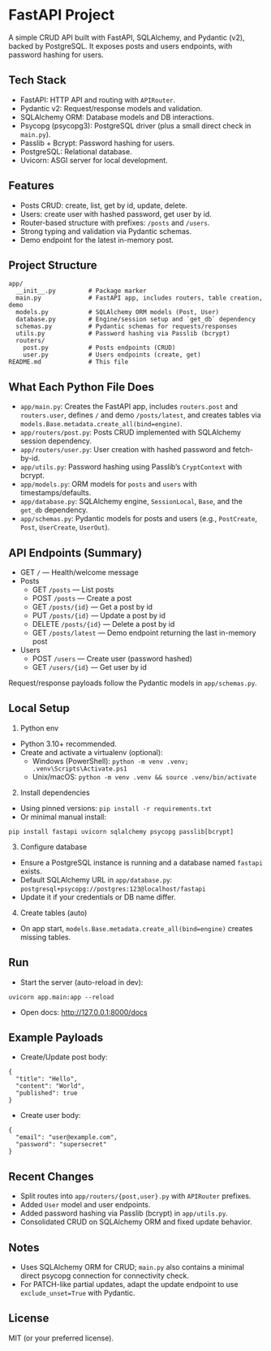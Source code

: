 # FastAPI Project

A simple CRUD API built with FastAPI, SQLAlchemy, and Pydantic (v2), backed by PostgreSQL. It exposes posts and users endpoints, with password hashing for users.

## Tech Stack
- FastAPI: HTTP API and routing with `APIRouter`.
- Pydantic v2: Request/response models and validation.
- SQLAlchemy ORM: Database models and DB interactions.
- Psycopg (psycopg3): PostgreSQL driver (plus a small direct check in `main.py`).
- Passlib + Bcrypt: Password hashing for users.
- PostgreSQL: Relational database.
- Uvicorn: ASGI server for local development.

## Features
- Posts CRUD: create, list, get by id, update, delete.
- Users: create user with hashed password, get user by id.
- Router-based structure with prefixes: `/posts` and `/users`.
- Strong typing and validation via Pydantic schemas.
- Demo endpoint for the latest in-memory post.

## Project Structure
```
app/
  __init__.py         # Package marker
  main.py             # FastAPI app, includes routers, table creation, demo
  models.py           # SQLAlchemy ORM models (Post, User)
  database.py         # Engine/session setup and `get_db` dependency
  schemas.py          # Pydantic schemas for requests/responses
  utils.py            # Password hashing via Passlib (bcrypt)
  routers/
    post.py           # Posts endpoints (CRUD)
    user.py           # Users endpoints (create, get)
README.md             # This file
```

## What Each Python File Does
- `app/main.py`: Creates the FastAPI app, includes `routers.post` and `routers.user`, defines `/` and demo `/posts/latest`, and creates tables via `models.Base.metadata.create_all(bind=engine)`.
- `app/routers/post.py`: Posts CRUD implemented with SQLAlchemy session dependency.
- `app/routers/user.py`: User creation with hashed password and fetch-by-id.
- `app/utils.py`: Password hashing using Passlib’s `CryptContext` with bcrypt.
- `app/models.py`: ORM models for `posts` and `users` with timestamps/defaults.
- `app/database.py`: SQLAlchemy engine, `SessionLocal`, `Base`, and the `get_db` dependency.
- `app/schemas.py`: Pydantic models for posts and users (e.g., `PostCreate`, `Post`, `UserCreate`, `UserOut`).

## API Endpoints (Summary)
- GET `/` — Health/welcome message
- Posts
  - GET `/posts` — List posts
  - POST `/posts` — Create a post
  - GET `/posts/{id}` — Get a post by id
  - PUT `/posts/{id}` — Update a post by id
  - DELETE `/posts/{id}` — Delete a post by id
  - GET `/posts/latest` — Demo endpoint returning the last in-memory post
- Users
  - POST `/users` — Create user (password hashed)
  - GET `/users/{id}` — Get user by id

Request/response payloads follow the Pydantic models in `app/schemas.py`.

## Local Setup
1) Python env
- Python 3.10+ recommended.
- Create and activate a virtualenv (optional):
  - Windows (PowerShell): `python -m venv .venv; .venv\Scripts\Activate.ps1`
  - Unix/macOS: `python -m venv .venv && source .venv/bin/activate`

2) Install dependencies
- Using pinned versions: `pip install -r requirements.txt`
- Or minimal manual install:
```
pip install fastapi uvicorn sqlalchemy psycopg passlib[bcrypt]
```

3) Configure database
- Ensure a PostgreSQL instance is running and a database named `fastapi` exists.
- Default SQLAlchemy URL in `app/database.py`:
  `postgresql+psycopg://postgres:123@localhost/fastapi`
- Update it if your credentials or DB name differ.

4) Create tables (auto)
- On app start, `models.Base.metadata.create_all(bind=engine)` creates missing tables.

## Run
- Start the server (auto-reload in dev):
```
uvicorn app.main:app --reload
```
- Open docs: http://127.0.0.1:8000/docs

## Example Payloads
- Create/Update post body:
```
{
  "title": "Hello",
  "content": "World",
  "published": true
}
```
- Create user body:
```
{
  "email": "user@example.com",
  "password": "supersecret"
}
```

## Recent Changes
- Split routes into `app/routers/{post,user}.py` with `APIRouter` prefixes.
- Added `User` model and user endpoints.
- Added password hashing via Passlib (bcrypt) in `app/utils.py`.
- Consolidated CRUD on SQLAlchemy ORM and fixed update behavior.

## Notes
- Uses SQLAlchemy ORM for CRUD; `main.py` also contains a minimal direct psycopg connection for connectivity check.
- For PATCH-like partial updates, adapt the update endpoint to use `exclude_unset=True` with Pydantic.

## License
MIT (or your preferred license).
